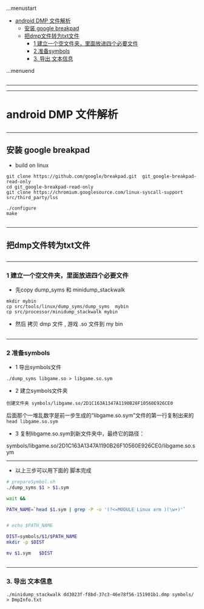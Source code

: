 ...menustart

 - [android DMP 文件解析](#e5791d6498bab7b31b7898e9e93b421c)
     - [安装 google breakpad](#894a26d71405e3fb8de576d3d9490545)
     - [把dmp文件转为txt文件](#91c8954f90dfd17b00934b72fd7cf8cd)
         - [1 建立一个空文件夹，里面放进四个必要文件](#26187d0e98251eb68e16f449d5fd4c03)
         - [2 准备symbols](#c97793d9feed912272ee53800337fedf)
         - [3. 导出 文本信息](#83c487b85db581c525da4ee0c540346b)

...menuend


<h2 id="e5791d6498bab7b31b7898e9e93b421c"></h2>

-----
-----

# android DMP 文件解析


<h2 id="894a26d71405e3fb8de576d3d9490545"></h2>

-----

##  安装 google breakpad

 - build on linux

```
git clone https://github.com/google/breakpad.git  git_google-breakpad-read-only
cd git_google-breakpad-read-only
git clone https://chromium.googlesource.com/linux-syscall-support src/third_party/lss

./configure
make
```

<h2 id="91c8954f90dfd17b00934b72fd7cf8cd"></h2>

-----

##  把dmp文件转为txt文件

<h2 id="26187d0e98251eb68e16f449d5fd4c03"></h2>

-----

### 1 建立一个空文件夹，里面放进四个必要文件
 
 - 先copy dump_syms 和 minidump_stackwalk 

```
mkdir mybin
cp src/tools/linux/dump_syms/dump_syms  mybin
cp src/processor/minidump_stackwalk mybin
```

 - 然后 拷贝 dmp 文件 , 游戏 .so 文件到  my bin


<h2 id="c97793d9feed912272ee53800337fedf"></h2>

-----

### 2 准备symbols

 - 1 导出symbols文件

```
./dump_syms libgame.so > libgame.so.sym
```

 - 2 建立symbols文件夹

`创建文件夹 symbols/libgame.so/2D1C163A1347A1190B26F10560E926CE0`

后面那个一堆乱数字是前一步生成的“libgame.so.sym”文件的第一行复制出来的   `head libgame.so.sym`


 - 3 复制libgame.so.sym到新文件夹中，最终它的路径：

symbols/libgame.so/2D1C163A1347A1190B26F10560E926CE0/libgame.so.sym


---

 - 以上三步可以用下面的 脚本完成

```bash
# prepareSymbol.sh 
./dump_syms $1 > $1.sym

wait &&

PATH_NAME=`head $1.sym | grep -P -o '(?<=MODULE Linux arm )(\w+)'`


# echo $PATH_NAME

DIST=symbols/$1/$PATH_NAME
mkdir -p $DIST

mv $1.sym   $DIST
```


<h2 id="83c487b85db581c525da4ee0c540346b"></h2>

-----

### 3. 导出 文本信息

```
./minidump_stackwalk dd3023f-f8bd-37c3-46e78f56-151901b1.dmp symbols/ > DmpInfo.txt
```

